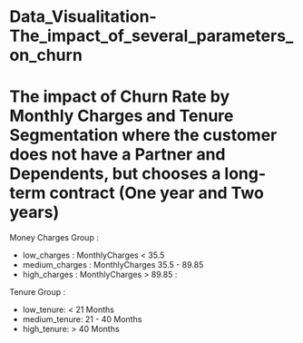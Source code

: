 # Data_Visualitation-The_impact_of_several_parameters_on_churn


# The impact of Churn Rate by Monthly Charges and Tenure Segmentation where the customer does not have a Partner and Dependents, but chooses a long-term contract (One year and Two years)

Money Charges Group :

- low_charges : MonthlyCharges < 35.5
- medium_charges : MonthlyCharges 35.5 - 89.85
- high_charges : MonthlyCharges > 89.85 :

Tenure Group :

- low_tenure: < 21 Months
- medium_tenure: 21 - 40 Months
- high_tenure: > 40 Months
